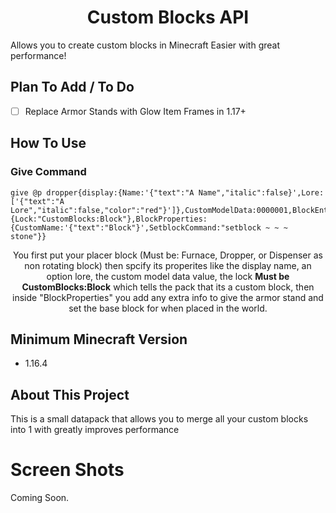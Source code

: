 <h1 align="center">Custom Blocks API</h1>

  Allows you to create custom blocks in Minecraft Easier with great performance!                                                                                         

## Plan To Add / To Do

- [ ] Replace Armor Stands with Glow Item Frames in 1.17+

## How To Use

### Give Command
```mcfunction
give @p dropper{display:{Name:'{"text":"A Name","italic":false}',Lore:['{"text":"A Lore","italic":false,"color":"red"}']},CustomModelData:0000001,BlockEntityTag:{Lock:"CustomBlocks:Block"},BlockProperties:{CustomName:'{"text":"Block"}',SetblockCommand:"setblock ~ ~ ~ stone"}}
```
<p align="center">You first put your placer block (Must be: Furnace, Dropper, or Dispenser as non rotating block) then spcify its properites like the display name, an option lore, the custom model data value, the lock <b>Must be CustomBlocks:Block</b> which tells the pack that its a custom block, then inside "BlockProperties" you add any extra info to give the armor stand and<br> set the base block for when placed in the world.</p>

## Minimum Minecraft Version

* 1.16.4 

## About This Project

This is a small datapack that allows you to merge all your custom blocks into 1 with greatly improves performance

# Screen Shots

Coming Soon.

